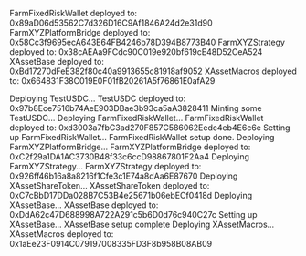 FarmFixedRiskWallet deployed to: 0x89aD06d53562C7d326D16C9Af1846A24d2e31d90
FarmXYZPlatformBridge deployed to: 0x58Cc3f9695ecA643E64FB4246b78D394B8773B40
FarmXYZStrategy deployed to: 0x38cAEAa9FCdc90C019e920bf619cE48D52CeA524
XAssetBase deployed to: 0xBd17270dFeE382f80c40a9913655c81918af9052
XAssetMacros deployed to: 0x664831F38C019E0F01fB20261A5f76861E0afA29


Deploying TestUSDC...
TestUSDC deployed to: 0x97b8Ece7516b74AeE903DBae3b93ca5aA3828411
Minting some TestUSDC...
Deploying FarmFixedRiskWallet...
FarmFixedRiskWallet deployed to: 0xd3003a7fbC3ad270F857C586062Eedc4eb4E6c6e
Setting up FarmFixedRiskWallet...
FarmFixedRiskWallet setup done.
Deploying FarmXYZPlatformBridge...
FarmXYZPlatformBridge deployed to: 0xC2f29a1DA1AC3730B48f33c6ccD98867801F2Aa4
Deploying FarmXYZStrategy...
FarmXYZStrategy deployed to: 0x926ff46b16a8a8216f1Cfe3c1E74a8dAa6E87670
Deploying XAssetShareToken...
XAssetShareToken deployed to: 0xC7cBbD17DDa028B7C53B4e25671b06ebECf0418d
Deploying XAssetBase...
XAssetBase deployed to: 0xDdA62c47D688998A722A291c5b6D0d76c940C27c
Setting up XAssetBase...
XAssetBase setup complete
Deploying XAssetMacros...
XAssetMacros deployed to: 0x1aEe23F0914C079197008335FD3F8b958B08AB09
